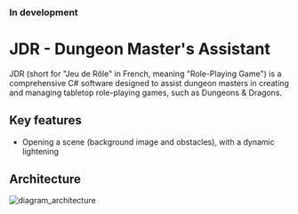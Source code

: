 ### In development

# JDR - Dungeon Master's Assistant
JDR (short for "Jeu de Rôle" in French, meaning "Role-Playing Game") is a comprehensive C# software designed to assist dungeon masters in creating and 
managing tabletop role-playing games, such as Dungeons & Dragons.

## Key features
- Opening a scene (background image and obstacles), with a dynamic lightening

## Architecture
![diagram_architecture](https://user-images.githubusercontent.com/40737323/230769029-36b19b7f-9ab7-4cd8-a0eb-f582d01870c7.svg)


